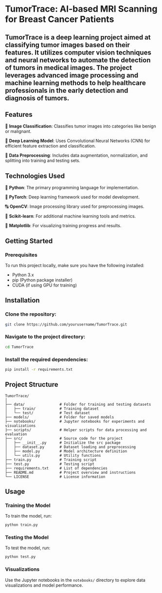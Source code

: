 # TumorTrace: AI-based MRI Scanning for Breast Cancer Patients

## TumorTrace is a deep learning project aimed at classifying tumor images based on their features. It utilizes computer vision techniques and neural networks to automate the detection of tumors in medical images. The project leverages advanced image processing and machine learning methods to help healthcare professionals in the early detection and diagnosis of tumors.

## Features

💾 **Image Classification**: Classifies tumor images into categories like benign or malignant.

🧐 **Deep Learning Model**: Uses Convolutional Neural Networks (CNN) for efficient feature extraction and classification.

🔄 **Data Preprocessing**: Includes data augmentation, normalization, and splitting into training and testing sets.

## Technologies Used

🐉 **Python**: The primary programming language for implementation.

💪 **PyTorch**: Deep learning framework used for model development.

🔠 **OpenCV**: Image processing library used for preprocessing images.

🌄 **Scikit-learn**: For additional machine learning tools and metrics.

🎨 **Matplotlib**: For visualizing training progress and results.

## Getting Started

### Prerequisites

To run this project locally, make sure you have the following installed:

- Python 3.x
- pip (Python package installer)
- CUDA (if using GPU for training)

## Installation

### Clone the repository:
```bash
git clone https://github.com/yourusername/TumorTrace.git
```

### Navigate to the project directory:
```bash
cd TumorTrace
```

### Install the required dependencies:
```bash
pip install -r requirements.txt
```

## Project Structure
```
TumorTrace/
│
├── data/                # Folder for training and testing datasets
│   ├── train/           # Training dataset
│   └── test/            # Test dataset
├── models/              # Folder for saved models
├── notebooks/           # Jupyter notebooks for experiments and visualizations
├── scripts/             # Helper scripts for data processing and evaluation
├── src/                 # Source code for the project
│   ├── __init__.py      # Initialize the src package
│   ├── dataset.py       # Dataset loading and preprocessing
│   ├── model.py         # Model architecture definition
│   └── utils.py         # Utility functions
├── train.py             # Training script
├── test.py              # Testing script
├── requirements.txt     # List of dependencies
├── README.md            # Project overview and instructions
└── LICENSE              # License information
```

## Usage

### Training the Model

To train the model, run:
```bash
python train.py
```

### Testing the Model

To test the model, run:
```bash
python test.py
```

### Visualizations

Use the Jupyter notebooks in the `notebooks/` directory to explore data visualizations and model performance.